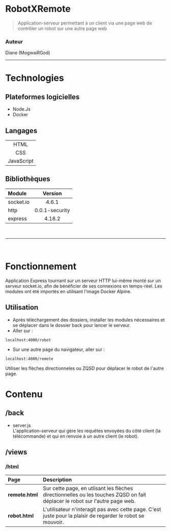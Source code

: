 # RobotXRemote
> Application-serveur permettant à un client via une page web de contrôler un robot sur une autre page web

### Auteur 
Diane (MogwaiRGod)

<hr>

# Technologies

## Plateformes logicielles
* Node.Js
* Docker

## Langages
||
|:--:|
| HTML |
| CSS |
| JavaScript |

## Bibliothèques

| Module | Version |
|:--|:--:|
|socket.io| 4.6.1 |
|http|0.0.1-security|
|express|4.18.2|

<br>
<hr>
<br>

# Fonctionnement
Application Express tournant sur un serveur HTTP lui-même monté sur un serveur socket.io, afin de bénéficier de ses connexions en temps-réel. Les modules ont été importés en utilisant l'image Docker Alpine.
## Utilisation
* Après téléchargement des dossiers, installer les modules nécessaires et se déplacer dans le dossier back pour lancer le serveur.
* Aller sur : 
```
localhost:4000/robot
```
* Sur une autre page du navigateur, aller sur : 
```
localhost:4000/remote
```
Utiliser les flèches directionneles ou ZQSD pour déplacer le robot de l'autre page.
 
# Contenu
## /back
* server.js <br>
L'application-serveur qui gère les requêtes envoyées du côté client (la télécommande) et qui en renvoie à un autre client (le robot).
## /views
### /html
| Page | Description |
|:--|:--|
|**remote.html**|Sur cette page, en utlisant les flèches directionnelles ou les touches ZQSD on fait déplacer le robot sur l'autre page web.|
|**robot.html**|L'utilisateur n'interagit pas avec cette page. C'est juste pour la plaisir de regarder le robot se mouvoir.|
